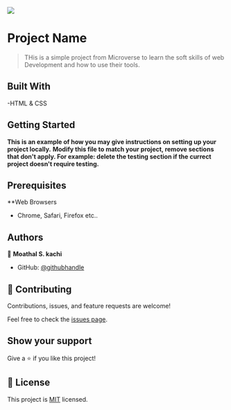 ![](https://img.shields.io/badge/Microverse-blueviolet)

# Project Name

> THis is a simple project from Microverse to learn the soft skills of web Development and how to use their tools.

## Built With

-HTML & CSS

## Getting Started

**This is an example of how you may give instructions on setting up your project locally.**
**Modify this file to match your project, remove sections that don't apply. For example: delete the testing section if the currect project doesn't require testing.**


## Prerequisites
**Web Browsers

- Chrome, Safari, Firefox etc..


## Authors

👤 **Moathal S. kachi**

- GitHub: [@githubhandle](https://github.com/moathal)

## 🤝 Contributing

Contributions, issues, and feature requests are welcome!

Feel free to check the [issues page](../../issues/).

## Show your support

Give a ⭐️ if you like this project!

## 📝 License

This project is [MIT](./MIT.md) licensed.
